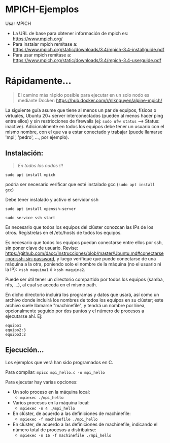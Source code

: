 # MPICH-Ejemplos
Usar MPICH

- La URL de base para obtener información de mpich es: https://www.mpich.org/
- Para instalar mpich remítase a: https://www.mpich.org/static/downloads/3.4/mpich-3.4-installguide.pdf
- Para usar mpich remítase a: https://www.mpich.org/static/downloads/3.4/mpich-3.4-userguide.pdf

# Rápidamente...

>El camino más rápido posible para ejecutar en un solo nodo es mediante Docker: https://hub.docker.com/r/nlknguyen/alpine-mpich/

La siguiente guía asume que tiene al menos un par de equipos, físicos o virtuales, Ubuntu 20+ server interconectados (pueden al menos hacer ping entre ellos) y sin restricciones de firewalls (ej: `sudo ufw status` --> Status: inactive). Adicionalmente en todos los equipos debe tener un usuario con el mismo nombre, con el que va a estar conectado y trabajar (puede llamarse 'mpi', 'pedro', ..., por ejemplo).

## Instalación:

>*En todos los nodos !!!*

`sudo apt install mpich`

podría ser necesario verificar que esté instalado gcc (`sudo apt install gcc`)

Debe tener instalado y activo el servidor ssh

`sudo apt install openssh-server`

`sudo service ssh start`

Es necesario que todos los equipos del clúster conozcan las IPs de los otros. Regístrelas en el /etc/hosts de todos los equipos.

Es necesario que todos los equipos puedan conectarse entre ellos por ssh, sin poner clave de usuario. Revise: https://github.com/daoc/Instrucciones/blob/master/Ubuntu.md#conectarse-por-ssh-sin-password, y luego verifique que puede conectarse de una máquina a la otra, poniendo solo el nombre de la máquina (no el usuario ni la IP): >`ssh maquina1` ó >`ssh maquina2`.

Puede ser útil tener un directorio compartido por todos los equipos (samba, nfs, ...), al cual se acceda en el mismo path.

En dicho directorio incluirá los programas y datos que usará, así como un archivo donde incluirá los nombres de todos los equipos en su clúster; este archivo suele llamarse "machinefile", y tendrá un nombre por línea, opcionalmente seguido por dos puntos y el número de procesos a ejecutarse ahí. Ej:
```
equipo1
equipo2:3
equipo3:2
```
## Ejecución...

Los ejemplos que verá han sido programados en C.

Para compilar: `mpicc mpi_hello.c -o mpi_hello`

Para ejecutar hay varias opciones:

- Un solo proceso en la máquina local:
  - `mpiexec ./mpi_hello`
- Varios procesos en la máquina local:
  - `mpiexec -n 4 ./mpi_hello`
- En clúster, de acuerdo a las definiciones  de machinefile:
  - `mpiexec -f machinefile ./mpi_hello`
- En clúster, de acuerdo a las definiciones de machinefile, indicando el número total de procesos a distribuirse:
  - `mpiexec -n 16 -f machinefile ./mpi_hello`



